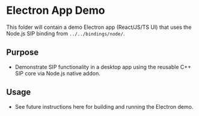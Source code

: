 # Electron App Demo

This folder will contain a demo Electron app (React/JS/TS UI) that uses the Node.js SIP binding from `../../bindings/node/`.

## Purpose
- Demonstrate SIP functionality in a desktop app using the reusable C++ SIP core via Node.js native addon.

## Usage
- See future instructions here for building and running the Electron demo. 